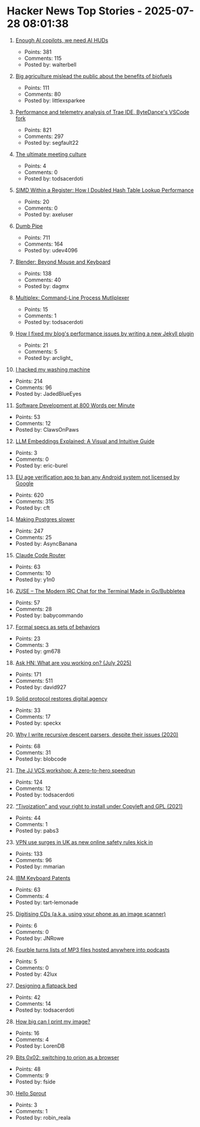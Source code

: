# Hacker News Top Stories - 2025-07-28 08:01:38

1. [Enough AI copilots, we need AI HUDs](https://www.geoffreylitt.com/2025/07/27/enough-ai-copilots-we-need-ai-huds)
   - Points: 381
   - Comments: 115
   - Posted by: walterbell

2. [Big agriculture mislead the public about the benefits of biofuels](https://lithub.com/how-big-agriculture-mislead-the-public-about-the-benefits-of-biofuels/)
   - Points: 111
   - Comments: 80
   - Posted by: littlexsparkee

3. [Performance and telemetry analysis of Trae IDE, ByteDance's VSCode fork](https://github.com/segmentationf4u1t/trae_telemetry_research)
   - Points: 821
   - Comments: 297
   - Posted by: segfault22

4. [The ultimate meeting culture](https://abitmighty.com/posts/the-ultimate-meeting-culture)
   - Points: 4
   - Comments: 0
   - Posted by: todsacerdoti

5. [SIMD Within a Register: How I Doubled Hash Table Lookup Performance](https://maltsev.space/blog/012-simd-within-a-register-how-i-doubled-hash-table-lookup-performance)
   - Points: 20
   - Comments: 0
   - Posted by: axeluser

6. [Dumb Pipe](https://www.dumbpipe.dev/)
   - Points: 711
   - Comments: 164
   - Posted by: udev4096

7. [Blender: Beyond Mouse and Keyboard](https://code.blender.org/2025/07/beyond-mouse-keyboard/)
   - Points: 138
   - Comments: 40
   - Posted by: dagmx

8. [Multiplex: Command-Line Process Mutliplexer](https://github.com/sebastien/multiplex)
   - Points: 15
   - Comments: 1
   - Posted by: todsacerdoti

9. [How I fixed my blog's performance issues by writing a new Jekyll plugin](https://arclight.run/how-i-fixed-my-blogs-performance-issues-by-writing-a-new-jekyll-plugin-jekyll-skyhook/)
   - Points: 21
   - Comments: 5
   - Posted by: arclight_

10. [I hacked my washing machine](https://nexy.blog/2025/07/27/how-i-hacked-my-washing-machine/)
   - Points: 214
   - Comments: 96
   - Posted by: JadedBlueEyes

11. [Software Development at 800 Words per Minute](https://neurrone.com/posts/software-development-at-800-wpm/)
   - Points: 53
   - Comments: 12
   - Posted by: ClawsOnPaws

12. [LLM Embeddings Explained: A Visual and Intuitive Guide](https://huggingface.co/spaces/hesamation/primer-llm-embedding)
   - Points: 3
   - Comments: 0
   - Posted by: eric-burel

13. [EU age verification app to ban any Android system not licensed by Google](https://www.reddit.com/r/degoogle/s/YxmPgFes8a)
   - Points: 620
   - Comments: 315
   - Posted by: cft

14. [Making Postgres slower](https://byteofdev.com/posts/making-postgres-slow/)
   - Points: 247
   - Comments: 25
   - Posted by: AsyncBanana

15. [Claude Code Router](https://github.com/musistudio/claude-code-router)
   - Points: 63
   - Comments: 10
   - Posted by: y1n0

16. [ZUSE – The Modern IRC Chat for the Terminal Made in Go/Bubbletea](https://github.com/babycommando/zuse)
   - Points: 57
   - Comments: 28
   - Posted by: babycommando

17. [Formal specs as sets of behaviors](https://surfingcomplexity.blog/2025/07/26/formal-specs-as-sets-of-behaviors/)
   - Points: 23
   - Comments: 3
   - Posted by: gm678

18. [Ask HN: What are you working on? (July 2025)](undefined)
   - Points: 171
   - Comments: 511
   - Posted by: david927

19. [Solid protocol restores digital agency](https://www.schneier.com/blog/archives/2025/07/how-solid-protocol-restores-digital-agency.html)
   - Points: 33
   - Comments: 17
   - Posted by: speckx

20. [Why I write recursive descent parsers, despite their issues (2020)](https://utcc.utoronto.ca/~cks/space/blog/programming/WhyRDParsersForMe)
   - Points: 68
   - Comments: 31
   - Posted by: blobcode

21. [The JJ VCS workshop: A zero-to-hero speedrun](https://github.com/jkoppel/jj-workshop)
   - Points: 124
   - Comments: 12
   - Posted by: todsacerdoti

22. [“Tivoization” and your right to install under Copyleft and GPL (2021)](https://sfconservancy.org/blog/2021/jul/23/tivoization-and-the-gpl-right-to-install/)
   - Points: 44
   - Comments: 1
   - Posted by: pabs3

23. [VPN use surges in UK as new online safety rules kick in](https://www.ft.com/content/356674b0-9f1d-4f95-b1d5-f27570379a9b)
   - Points: 133
   - Comments: 96
   - Posted by: mmarian

24. [IBM Keyboard Patents](https://sharktastica.co.uk/topics/patents)
   - Points: 63
   - Comments: 4
   - Posted by: tart-lemonade

25. [Digitising CDs (a.k.a. using your phone as an image scanner)](https://www.hadess.net/2025/07/digitising-cds-aka-using-your-phone-as.html)
   - Points: 6
   - Comments: 0
   - Posted by: JNRowe

26. [Fourble turns lists of MP3 files hosted anywhere into podcasts](https://fourble.co.uk/podcasts)
   - Points: 5
   - Comments: 0
   - Posted by: 42lux

27. [Designing a flatpack bed](https://kevinlynagh.com/newsletter/2025_07_flatpack/)
   - Points: 42
   - Comments: 14
   - Posted by: todsacerdoti

28. [How big can I print my image?](https://maurycyz.com/misc/printing/)
   - Points: 16
   - Comments: 4
   - Posted by: LorenDB

29. [Bits 0x02: switching to orion as a browser](https://andinfinity.eu/post/2025-07-24-bits-0x02/)
   - Points: 48
   - Comments: 9
   - Posted by: fside

30. [Hello Sprout](https://daniel.haxx.se/blog/2025/07/28/hello-sprout/)
   - Points: 3
   - Comments: 1
   - Posted by: robin_reala

